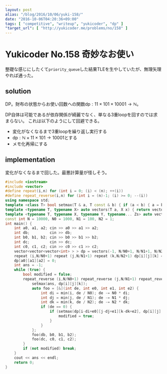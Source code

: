 ```yaml
---
layout: post
alias: "/blog/2016/10/06/yuki-158/"
date: "2016-10-06T04:20:36+09:00"
tags: [ "competitive", "writeup", "yukicoder", "dp" ]
"target_url": [ "http://yukicoder.me/problems/no/158" ]
---
```


# Yukicoder No.158 奇妙なお使い

整礎な感じにしたくて`priority_queue`した結果TLEを生やしていたが、無理矢理やれば通った。

## solution

DP。財布の状態からお使い回数への関数$\mathrm{dp} : 11 \times 101 \times 10001 \to \mathbb{N}$。

DP自体は可能であるが依存関係が綺麗でなく、単なる$3$重loopを回すのでは求まらない。
これは以下のようにして回避できる。

-   変化がなくなるまで$3$重loopを繰り返し実行する
-   $\mathrm{dp} : \mathbb{N} \times 11 \times 101 \to 10001$とする
-   メモ化再帰にする

## implementation

変化がなくなるまで回した。最悪計算量が怪しそう。

``` c++
#include <iostream>
#include <vector>
#define repeat(i,n) for (int i = 0; (i) < (n); ++(i))
#define repeat_reverse(i,n) for (int i = (n)-1; (i) >= 0; --(i))
using namespace std;
template <class T> bool setmax(T & a, T const & b) { if (a < b) { a = b; return true; } else return false; }
template <typename T, typename X> auto vectors(T a, X x) { return vector<T>(x, a); }
template <typename T, typename X, typename Y, typename... Zs> auto vectors(T a, X x, Y y, Zs... zs) { auto cont = vectors(a, y, zs...); return vector<decltype(cont)>(x, cont); }
const int N = 10000, N0 = 1000, N1 = 100, N2 = 1;
int main() {
    int a0, a1, a2; cin >> a0 >> a1 >> a2;
    int db;         cin >> db;
    int b0, b1, b2; cin >> b0 >> b1 >> b2;
    int dc;         cin >> dc;
    int c0, c1, c2; cin >> c0 >> c1 >> c2;
    vector<vector<vector<int> > > dp = vectors(-1, N/N0+1, N/N1+1, N/N2+1);
    repeat (i,N/N0+1) repeat (j,N/N1+1) repeat (k,N/N2+1) dp[i][j][k] = -1;
    dp[a0][a1][a2] = 0;
    int ans = -1;
    while (true) {
        bool modified = false;
        repeat_reverse (i,N/N0+1) repeat_reverse (j,N/N1+1) repeat_reverse (k,N/N2+1) if (dp[i][j][k] != -1) {
            setmax(ans, dp[i][j][k]);
            auto foo = [&](int de, int e0, int e1, int e2) {
                int di = min(i, de / N0); de -= N0 * di;
                int dj = min(j, de / N1); de -= N1 * dj;
                int dk = min(k, de / N2); de -= N2 * dk;
                if (de == 0) {
                    if (setmax(dp[i-di+e0][j-dj+e1][k-dk+e2], dp[i][j][k] + 1)) {
                        modified = true;
                    }
                }
            };
            foo(db, b0, b1, b2);
            foo(dc, c0, c1, c2);
        }
        if (not modified) break;
    }
    cout << ans << endl;
    return 0;
}
```
